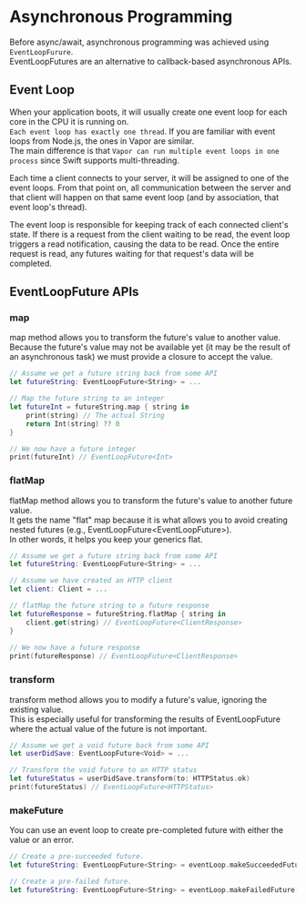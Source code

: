 # Asynchronous Programming
Before async/await, asynchronous programming was achieved using `EventLoopFurure`.  
EventLoopFutures are an alternative to callback-based asynchronous APIs.  

## Event Loop
When your application boots, it will usually create one event loop for each core in the CPU it is running on.  
`Each event loop has exactly one thread`. If you are familiar with event loops from Node.js, the ones in Vapor are similar.  
The main difference is that `Vapor can run multiple event loops in one process` since Swift supports multi-threading.  

Each time a client connects to your server, it will be assigned to one of the event loops. From that point on, all communication between the server and that client will happen on that same event loop (and by association, that event loop's thread).

The event loop is responsible for keeping track of each connected client's state. If there is a request from the client waiting to be read, the event loop triggers a read notification, causing the data to be read. Once the entire request is read, any futures waiting for that request's data will be completed.


## EventLoopFuture APIs

### map
map method allows you to transform the future's value to another value.  
Because the future's value may not be available yet (it may be the result of an asynchronous task) we must provide a closure to accept the value.  

```swift
// Assume we get a future string back from some API
let futureString: EventLoopFuture<String> = ...

// Map the future string to an integer
let futureInt = futureString.map { string in
    print(string) // The actual String
    return Int(string) ?? 0
}

// We now have a future integer
print(futureInt) // EventLoopFuture<Int>
```

### flatMap
flatMap method allows you to transform the future's value to another future value.  
It gets the name "flat" map because it is what allows you to avoid creating nested futures (e.g., EventLoopFuture<EventLoopFuture<T>>).  
In other words, it helps you keep your generics flat.  
```swift
// Assume we get a future string back from some API
let futureString: EventLoopFuture<String> = ...

// Assume we have created an HTTP client
let client: Client = ... 

// flatMap the future string to a future response
let futureResponse = futureString.flatMap { string in
    client.get(string) // EventLoopFuture<ClientResponse>
}
  
// We now have a future response
print(futureResponse) // EventLoopFuture<ClientResponse>
```  
  
### transform
transform method allows you to modify a future's value, ignoring the existing value.  
This is especially useful for transforming the results of EventLoopFuture<Void> where the actual value of the future is not important.  
```swift
// Assume we get a void future back from some API
let userDidSave: EventLoopFuture<Void> = ...

// Transform the void future to an HTTP status
let futureStatus = userDidSave.transform(to: HTTPStatus.ok)
print(futureStatus) // EventLoopFuture<HTTPStatus>
```

### makeFuture
You can use an event loop to create pre-completed future with either the value or an error.
```swift
// Create a pre-succeeded future.
let futureString: EventLoopFuture<String> = eventLoop.makeSucceededFuture("hello")

// Create a pre-failed future.
let futureString: EventLoopFuture<String> = eventLoop.makeFailedFuture(error)
```
